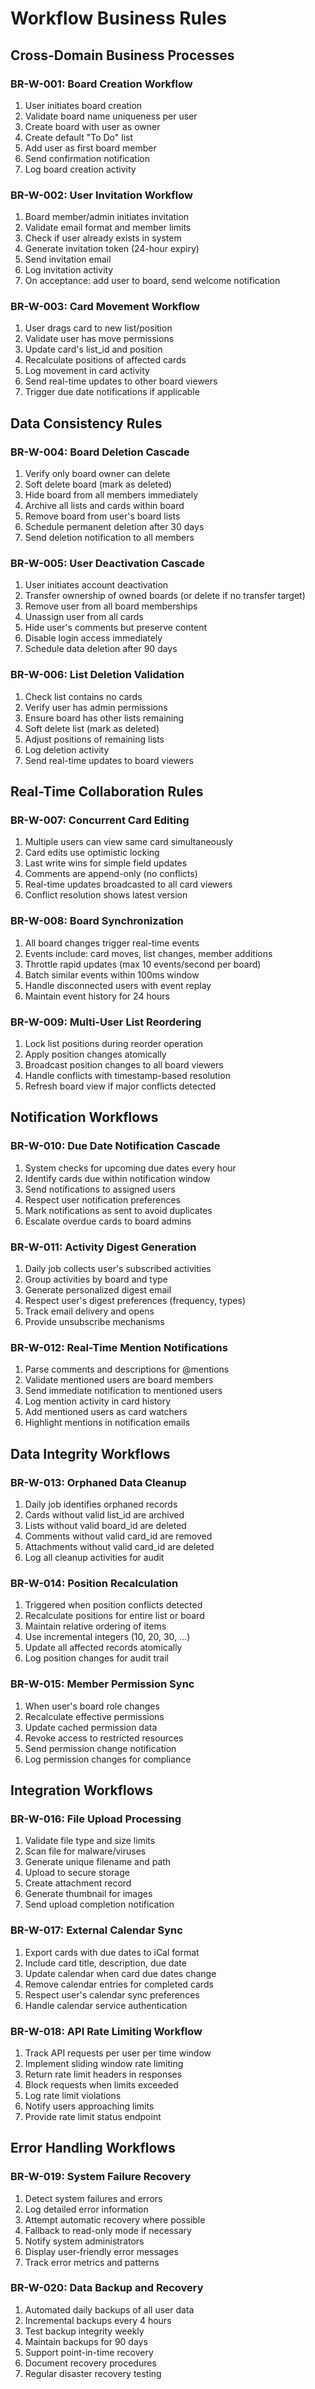 # Workflow Business Rules

## Cross-Domain Business Processes

### BR-W-001: Board Creation Workflow
1. User initiates board creation
2. Validate board name uniqueness per user
3. Create board with user as owner
4. Create default "To Do" list
5. Add user as first board member
6. Send confirmation notification
7. Log board creation activity

### BR-W-002: User Invitation Workflow
1. Board member/admin initiates invitation
2. Validate email format and member limits
3. Check if user already exists in system
4. Generate invitation token (24-hour expiry)
5. Send invitation email
6. Log invitation activity
7. On acceptance: add user to board, send welcome notification

### BR-W-003: Card Movement Workflow
1. User drags card to new list/position
2. Validate user has move permissions
3. Update card's list_id and position
4. Recalculate positions of affected cards
5. Log movement in card activity
6. Send real-time updates to other board viewers
7. Trigger due date notifications if applicable

## Data Consistency Rules

### BR-W-004: Board Deletion Cascade
1. Verify only board owner can delete
2. Soft delete board (mark as deleted)
3. Hide board from all members immediately
4. Archive all lists and cards within board
5. Remove board from user's board lists
6. Schedule permanent deletion after 30 days
7. Send deletion notification to all members

### BR-W-005: User Deactivation Cascade
1. User initiates account deactivation
2. Transfer ownership of owned boards (or delete if no transfer target)
3. Remove user from all board memberships
4. Unassign user from all cards
5. Hide user's comments but preserve content
6. Disable login access immediately
7. Schedule data deletion after 90 days

### BR-W-006: List Deletion Validation
1. Check list contains no cards
2. Verify user has admin permissions
3. Ensure board has other lists remaining
4. Soft delete list (mark as deleted)
5. Adjust positions of remaining lists
6. Log deletion activity
7. Send real-time updates to board viewers

## Real-Time Collaboration Rules

### BR-W-007: Concurrent Card Editing
1. Multiple users can view same card simultaneously
2. Card edits use optimistic locking
3. Last write wins for simple field updates
4. Comments are append-only (no conflicts)
5. Real-time updates broadcasted to all card viewers
6. Conflict resolution shows latest version

### BR-W-008: Board Synchronization
1. All board changes trigger real-time events
2. Events include: card moves, list changes, member additions
3. Throttle rapid updates (max 10 events/second per board)
4. Batch similar events within 100ms window
5. Handle disconnected users with event replay
6. Maintain event history for 24 hours

### BR-W-009: Multi-User List Reordering
1. Lock list positions during reorder operation
2. Apply position changes atomically
3. Broadcast position changes to all board viewers
4. Handle conflicts with timestamp-based resolution
5. Refresh board view if major conflicts detected

## Notification Workflows

### BR-W-010: Due Date Notification Cascade
1. System checks for upcoming due dates every hour
2. Identify cards due within notification window
3. Send notifications to assigned users
4. Respect user notification preferences
5. Mark notifications as sent to avoid duplicates
6. Escalate overdue cards to board admins

### BR-W-011: Activity Digest Generation
1. Daily job collects user's subscribed activities
2. Group activities by board and type
3. Generate personalized digest email
4. Respect user's digest preferences (frequency, types)
5. Track email delivery and opens
6. Provide unsubscribe mechanisms

### BR-W-012: Real-Time Mention Notifications
1. Parse comments and descriptions for @mentions
2. Validate mentioned users are board members
3. Send immediate notification to mentioned users
4. Log mention activity in card history
5. Add mentioned users as card watchers
6. Highlight mentions in notification emails

## Data Integrity Workflows

### BR-W-013: Orphaned Data Cleanup
1. Daily job identifies orphaned records
2. Cards without valid list_id are archived
3. Lists without valid board_id are deleted
4. Comments without valid card_id are removed
5. Attachments without valid card_id are deleted
6. Log all cleanup activities for audit

### BR-W-014: Position Recalculation
1. Triggered when position conflicts detected
2. Recalculate positions for entire list or board
3. Maintain relative ordering of items
4. Use incremental integers (10, 20, 30, ...)
5. Update all affected records atomically
6. Log position changes for audit trail

### BR-W-015: Member Permission Sync
1. When user's board role changes
2. Recalculate effective permissions
3. Update cached permission data
4. Revoke access to restricted resources
5. Send permission change notification
6. Log permission changes for compliance

## Integration Workflows

### BR-W-016: File Upload Processing
1. Validate file type and size limits
2. Scan file for malware/viruses
3. Generate unique filename and path
4. Upload to secure storage
5. Create attachment record
6. Generate thumbnail for images
7. Send upload completion notification

### BR-W-017: External Calendar Sync
1. Export cards with due dates to iCal format
2. Include card title, description, due date
3. Update calendar when card due dates change
4. Remove calendar entries for completed cards
5. Respect user's calendar sync preferences
6. Handle calendar service authentication

### BR-W-018: API Rate Limiting Workflow
1. Track API requests per user per time window
2. Implement sliding window rate limiting
3. Return rate limit headers in responses
4. Block requests when limits exceeded
5. Log rate limit violations
6. Notify users approaching limits
7. Provide rate limit status endpoint

## Error Handling Workflows

### BR-W-019: System Failure Recovery
1. Detect system failures and errors
2. Log detailed error information
3. Attempt automatic recovery where possible
4. Fallback to read-only mode if necessary
5. Notify system administrators
6. Display user-friendly error messages
7. Track error metrics and patterns

### BR-W-020: Data Backup and Recovery
1. Automated daily backups of all user data
2. Incremental backups every 4 hours
3. Test backup integrity weekly
4. Maintain backups for 90 days
5. Support point-in-time recovery
6. Document recovery procedures
7. Regular disaster recovery testing